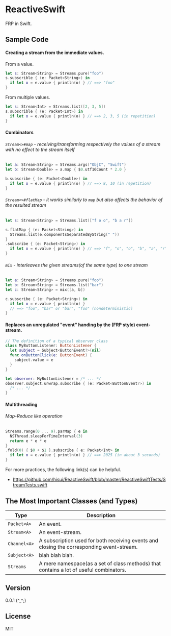 # ReactiveSwift
FRP in Swift.

Sample Code
-----

#### Creating a stream from the immediate values. 

From a value.
```swift
let s: Stream<String> = Streams.pure("foo")
s.subscrible { (e: Packet<String>) in
  if let o = e.value { println(o) } // ==> "foo"
}
```

From multiple values.
```swift
let s: Stream<Int> = Streams.list([2, 3, 5])
s.subscrible { (e: Packet<Int>) in
  if let o = e.value { println(o) } // ==> 2, 3, 5 (in repetition)
}
```

#### Combinators

###### `Stream<>#map` - receiving/transforming respectively the values of a stream with no effect to the stream itself
```swift
let a: Stream<String> = Streams.args("ObjC", "Swift")
let b: Stream<Double> = a.map { $0.utf16Count * 2.0 }

b.subscribe { (e: Packet<Double>) in
  if let o = e.value { println(o) } // ==> 8, 10 (in repetition)
}
```

###### `Stream<>#flatMap` - it works similarly to `map` but also affects the behavior of the resulted stream
```swift
let s: Stream<String> = Streams.list(["f o o", "b a r"])

s.flatMap { (e: Packet<String>) in
  Streams.list(e.componentsSeparatedByString(" "))
}
.subscribe { (e: Packet<String>) in
  if let o = e.value { println(o) } // ==> "f", "o", "o", "b", "a", "r"
}
```

###### `mix` - interleaves the given streams(of the same type) to one stream
```swift
let a: Stream<String> = Streams.pure("foo")
let b: Stream<String> = Streams.list("bar")
let c: Stream<String> = mix([a, b])

c.subscribe { (e: Packet<String>) in
  if let o = e.value { println(o) }
  // ==> "foo", "bar" or "bar", "foo" (nondeterministic)
}
```

#### Replaces an unregulated "event" handing by the (FRP style) event-stream.

```swift
// The definition of a typical observer class
class MyButtonListener: ButtonListener {
  let subject = Subject<ButtonEvent?>(nil)
  func onButtonClick(e: ButtonEvent) {
    subject.value = e
  }
}
```

```swift
let observer: MyButtonListener = /* ... */
observer.subject.unwrap.subscribe { (e: Packet<ButtonEvent?>) in
  /* ... */
}
```

#### Multithreading

###### Map-Reduce like operation
```swift
Streams.range(0 ... 9).parMap { e in
  NSThread.sleepForTimeInterval(3)
  return e * e * e
}
.fold(0) { $0 + $1 }.subscribe { e: Packet<Int> in
  if let o = e.value { println(o) } // ==> 2025 (in about 3 seconds)
}
```

For more practices, the following link(s) can be helpful.

- https://github.com/hisui/ReactiveSwift/blob/master/ReactiveSwiftTests/StreamTests.swift


The Most Important Classes (and Types)
-----

| Type         | Description                                                                                                  |
| ------------ | ------------------------------------------------------------------------------------------------------------ |
| `Packet<A>`  | An event.                                                                                                    |
| `Stream<A>`  | An event-stream.                                                                                             |
| `Channel<A>` | A subscription used for both receiving events and closing the corresponding event-stream.                    |
| `Subject<A>` | blah blah blah.                                                                                              |
| `Streams`    | A mere namespace(as a set of class methods) that contains a lot of useful combinators.                       |

Version
-----
0.0.1 (^_^;)

License
-----
MIT
